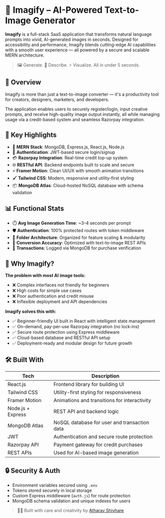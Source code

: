 # 🧠 Imagify – AI-Powered Text-to-Image Generator

**Imagify** is a full-stack SaaS application that transforms natural language prompts into vivid, AI-generated images in seconds. Designed for accessibility and performance, Imagify blends cutting-edge AI capabilities with a smooth user experience — all powered by a secure and scalable MERN architecture.

> 🖼️ Generate. 💬 Describe. ⚡ Visualize. All in under 5 seconds.

  
## 🚀 Overview

Imagify is more than just a text-to-image converter — it's a productivity tool for creators, designers, marketers, and developers.

The application enables users to securely register/login, input creative prompts, and receive high-quality image output instantly, all while managing usage via a credit-based system and seamless Razorpay integration.

  
## 🔧 Key Highlights

- 🧩 **MERN Stack**: MongoDB, Express.js, React.js, Node.js  
- 🔐 **Authentication**: JWT-based secure login/signup  
- 💳 **Razorpay Integration**: Real-time credit top-up system  
- 🌐 **RESTful API**: Backend endpoints built to scale and secure  
- ⚡ **Framer Motion**: Clean UI/UX with smooth animation transitions  
- 🖌️ **Tailwind CSS**: Modern, responsive and utility-first styling  
- 📦 **MongoDB Atlas**: Cloud-hosted NoSQL database with schema validation

  
## 📊 Functional Stats

- ⏱️ **Avg Image Generation Time**: ~3–4 seconds per prompt  
- 🛡️ **Authentication**: 100% protected routes with token middleware  
- 📁 **Folder Architecture**: Organized for feature scaling & modularity  
- 🎯 **Conversion Accuracy**: Optimized with text-to-image REST APIs  
- 🧾 **Transactions**: Logged via MongoDB for purchase verification

  
## 🧠 Why Imagify?

**The problem with most AI image tools:**  

- ❌ Complex interfaces not friendly for beginners  
- ❌ High costs for simple use cases  
- ❌ Poor authentication and credit misuse  
- ❌ Inflexible deployment and API dependencies  

**Imagify solves this with:**  

- ✅ Beginner-friendly UI built in React with intelligent state management  
- ✅ On-demand, pay-per-use Razorpay integration (no lock-ins)  
- ✅ Secure route protection using Express middleware  
- ✅ Cloud-based database and RESTful API setup  
- ✅ Deployment-ready and modular design for future growth

  
## 🛠️ Built With

| Tech               | Description                                      |
|--------------------|--------------------------------------------------|
| React.js           | Frontend library for building UI                 |
| Tailwind CSS       | Utility-first styling for responsiveness         |
| Framer Motion      | Animations and transitions for interactivity     |
| Node.js + Express  | REST API and backend logic                       |
| MongoDB Atlas      | NoSQL database for user and transaction data     |
| JWT                | Authentication and secure route protection       |
| Razorpay API       | Payment gateway for credit purchases             |
| REST APIs          | Used for AI-based image generation               |

  

  
## 🔒 Security & Auth

- Environment variables secured using `.env`  
- Tokens stored securely in local storage  
- Custom Express middleware (`auth.js`) for route protection  
- MongoDB schema validation and unique indexes for users

  
> 👨‍💻 Built with care and creativity by [Atharav Shivhare](https://github.com/Athyy7)

